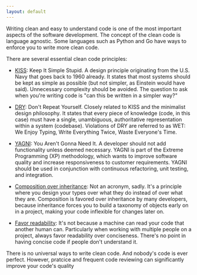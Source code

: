 ```yaml
---
layout: default
---
```


Writing clean and easy to understand code is one of the most important aspects of the software development. The concept of the clean code is language agnostic. Some languages such as Python and Go have ways to enforce you to write more clean code.

There are several essential clean code principles:
- [KISS](https://en.wikipedia.org/wiki/KISS_principle): Keep It Simple Stupid. A design principle originating from the U.S. Navy that goes back to 1960 already. It states that most systems should be kept as simple as possible (but not simpler, as Einstein would have said). Unnecessary complexity should be avoided. The question to ask when you're writing code is "can this be written in a simpler way?"

- [DRY](https://en.wikipedia.org/wiki/Don%27t_repeat_yourself): Don't Repeat Yourself. Closely related to KISS and the minimalist design philosophy. It states that every piece of knowledge (code, in this case) must have a single, unambiguous, authoritative representation within a system (codebase). Violations of DRY are referred to as WET: We Enjoy Typing, Write Everything Twice, Waste Everyone's Time.

- [YAGNI](https://en.wikipedia.org/wiki/You_aren%27t_gonna_need_it): You Aren't Gonna Need It. A developer should not add functionality unless deemed necessary. YAGNI is part of the Extreme Programming (XP) methodology, which wants to improve software quality and increase responsiveness to customer requirements. YAGNI should be used in conjunction with continuous refactoring, unit testing, and integration.

- [Composition over inheritance](https://en.wikipedia.org/wiki/Composition_over_inheritance): Not an acronym, sadly. It's a principle where you design your types over what they do instead of over what they are. Composition is favored over inheritance by many developers, because inheritance forces you to build a taxonomy of objects early on in a project, making your code inflexible for changes later on.

- [Favor readability](https://en.wikipedia.org/wiki/Computer_programming#Readability_of_source_code): It's not because a machine can read your code that another human can. Particularly when working with multiple people on a project, always favor readability over conciseness. There's no point in having concise code if people don't understand it.

There is no universal ways to write clean code. And nobody's code is ever perfect. However, pratcice and frequent code reviewing can significantly improve your code's quality